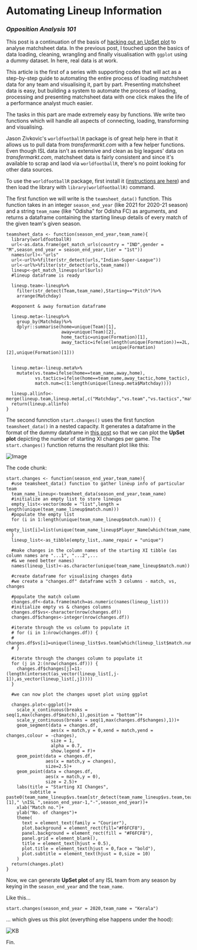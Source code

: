 # Automating Lineup Information 
### _Opposition Analysis 101_

This post is a continuation of the basis of [hacking out an UpSet plot](https://github.com/abhjtbhrli/Projects/blob/master/Upset%20Plot%20Hack.md) to analyse matchsheet data. In the previous post, I touched upon the basics of data loading, cleaning, wrangling and finally visualisation with `ggplot` using a dummy dataset. In here, real data is at work.

This article is the first of a series with supporting codes that will act as a step-by-step guide to automating the entire process of loading matchsheet data for any team and visualising it, part by part. Presenting matchsheet data is easy, but building a system to automate the process of loading, processing and presenting matchsheet data with one click makes the life of a performance analyst much easier.

The tasks in this part are made extremely easy by functions. We write two functions which will handle all aspects of connecting, loading, transforming and visualising.

Jason Zivkovic's `worldfootballR` package is of great help here in that it allows us to pull data from _transfermarkt.com_ with a few helper functions. Even though ISL data isn't as extensive and clean as big leagues' data on _transfermarkt.com_, matchsheet data is fairly consistent and since it's available to scrap and laod via `worldfootballR`, there's no point looking for other data sources.

To use the `worldfootballR` package, first install it ([instructions are here](https://github.com/JaseZiv/worldfootballR)) and then load the library with `library(worldfootballR)` command.

The first function we will write is the `teamsheet_data()` function. This function takes in an integer `season_end_year` (like 2021 for 2020-21 season) and a string `team_name` (like "Odisha" for Odisha FC) as arguments, and returns a dataframe containing the starting lineup details of every match of the given team's given season.

```
teamsheet_data <- function(season_end_year,team_name){
  library(worldfootballR)
  url<-as.data.frame(get_match_urls(country = "IND",gender = "M",season_end_year = season_end_year,tier = "1st"))
  names(url)<-"urls"
  url<-url%>%filter(str_detect(urls,"Indian-Super-League"))
  url<-url%>%filter(str_detect(urls,team_name))
  lineup<-get_match_lineups(url$urls)
  #lineup dataframe is ready
  
  lineup.team<-lineup%>%
    filter(str_detect(Team,team_name),Starting=="Pitch")%>%
    arrange(Matchday)
    
  #opponent & away formation dataframe
  
  lineup.meta<-lineup%>%
    group_by(Matchday)%>%
    dplyr::summarise(home=unique(Team)[1],
                     away=unique(Team)[2],
                     home_tactic=unique(Formation)[1],
                     away_tactic=ifelse(length(unique(Formation))==2L,
                                        unique(Formation)[2],unique(Formation)[1]))
  
  
  lineup.meta<-lineup.meta%>%
    mutate(vs.team=ifelse(home==team_name,away,home),
           vs.tactics=ifelse(home==team_name,away_tactic,home_tactic),
           match.num=c(1:length(unique(lineup.meta$Matchday))))
  
  lineup.allinfo<-merge(lineup.team,lineup.meta[,c("Matchday","vs.team","vs.tactics","match.num")],by="Matchday")
  return(lineup.allinfo)
}
```
The second funnction `start.changes()` uses the first function `teamsheet_data()` in a nested capacity. It generates a dataframe in the format of the dummy dataframe in [this post](https://github.com/abhjtbhrli/Projects/blob/master/Upset%20Plot%20Hack.md) so that we can plot the **UpSet plot** depicting the number of starting XI changes per game. The `start.changes()` function returns the resultant plot like this:


![Image](https://user-images.githubusercontent.com/37649445/123481688-b7274100-d621-11eb-99c8-ad3e179508fe.png)

The code chunk:

```
start.changes <- function(season_end_year,team_name){
  #use teamsheet_data() function to gather lineup info of particular team
  team_name_lineup<-teamsheet_data(season_end_year,team_name)
  #initialize an empty list to store lineups
  empty_list<-vector(mode = "list",length = length(unique(team_name_lineup$match.num)))
  #populate the empty list
  for (i in 1:length(unique(team_name_lineup$match.num))) {
    empty_list[i]=list(unique(team_name_lineup$Player_Name[which(team_name_lineup$match.num==i)]))
  }
  lineup_list<-as_tibble(empty_list,.name_repair = "unique")
  
  #make changes in the column names of the starting XI tibble (as column names are "...1", "...2",...
  #& we need better names)
  names(lineup_list)<-as.character(unique(team_name_lineup$match.num))
  
  #create dataframe for visualising changes data 
  #we create a "changes.df" dataframe with 3 columns - match, vs, changes
  
  #populate the match column
  changes.df<-data.frame(match=as.numeric(names(lineup_list)))
  #initialize empty vs & changes columns
  changes.df$vs<-character(nrow(changes.df))
  changes.df$changes<-integer(nrow(changes.df))
  
  #iterate through the vs column to populate it
  # for (i in 1:nrow(changes.df)) {
  #   changes.df$vs[i]=unique(lineup_list$vs.team[which(lineup_list$match.num==i)])
  # }
  
  #iterate through the changes column to populate it
  for (j in 2:(nrow(changes.df))) {
    changes.df$changes[j]=11-(length(intersect(as_vector(lineup_list[,j-1]),as_vector(lineup_list[,j]))))
  }
  
  #we can now plot the changes upset plot using ggplot
  
  changes.plot<-ggplot()+
    scale_x_continuous(breaks = seq(1,max(changes.df$match),1),position = "bottom")+
    scale_y_continuous(breaks = seq(1,max(changes.df$changes),1))+
    geom_segment(data = changes.df,
                 aes(x = match,y = 0,xend = match,yend = changes,colour = -changes),
                 size = 1,
                 alpha = 0.7,
                 show.legend = F)+
    geom_point(data = changes.df,
               aes(x = match,y = changes),
               size=2.5)+
    geom_point(data = changes.df,
               aes(x = match,y = 0),
               size = 2.5)+
    labs(title = "Starting XI Changes",
         subtitle = paste0(team_name_lineup$vs.team[str_detect(team_name_lineup$vs.team,team_name)][1]," \nISL ",season_end_year-1,"-",season_end_year))+
    xlab("Match no.")+
    ylab("No. of changes")+
    theme(
      text = element_text(family = "Courier"),
      plot.background = element_rect(fill="#F6FCF8"),
      panel.background = element_rect(fill = "#F6FCF8"),
      panel.grid = element_blank(),
      title = element_text(hjust = 0.5),
      plot.title = element_text(hjust = 0,face = "bold"),
      plot.subtitle = element_text(hjust = 0,size = 10)
    )
  return(changes.plot)
}
```

Now, we can generate **UpSet plot** of any ISL team from any season by keying in the `season_end_year` and the `team_name`.

Like this... 

`start.changes(season_end_year = 2020,team_name = "Kerala")`

... which gives us this plot (everything else happens under the hood):


![KB](https://user-images.githubusercontent.com/37649445/123748746-3d69ae80-d8d2-11eb-811b-d41ceda1549d.png)


Fin.
